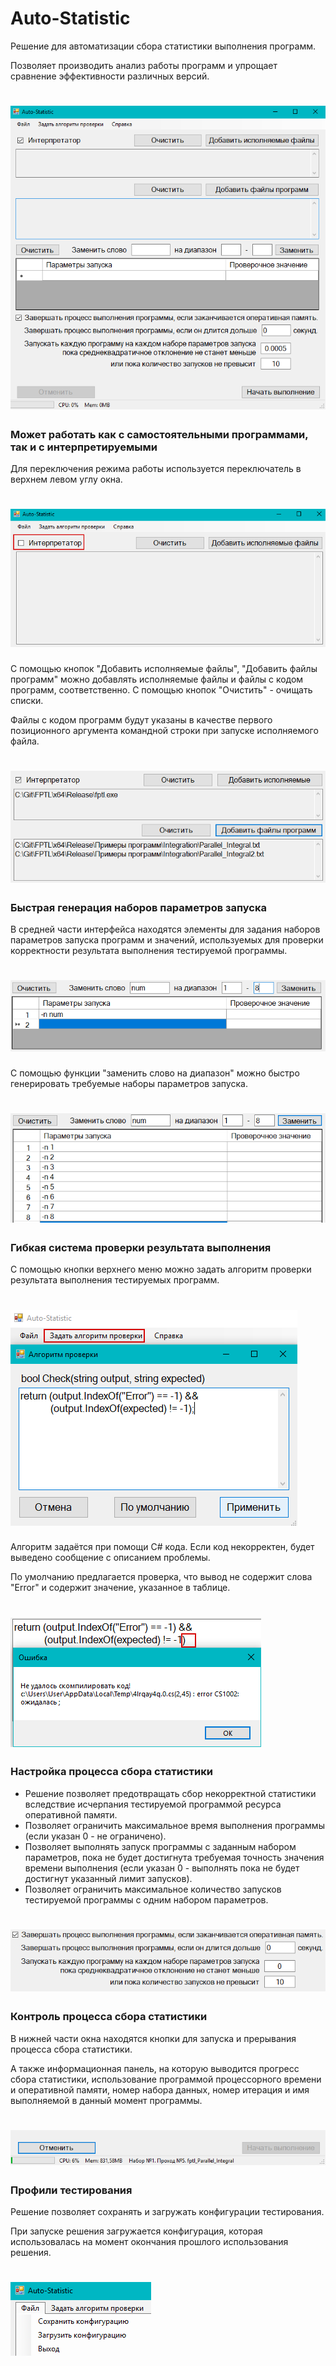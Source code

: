 # Auto-Statistic
Решение для автоматизации сбора статистики выполнения программ.

Позволяет производить анализ работы программ и упрощает сравнение эффективности различных версий.

# ![Main](https://raw.githubusercontent.com/Zumisha/Auto-Statistic/master/images/Main.png)

### Может работать как с самостоятельными программами, так и с интерпретируемыми
Для переключения режима работы используется переключатель в верхнем левом углу окна.

# ![Main2](https://raw.githubusercontent.com/Zumisha/Auto-Statistic/master/images/Main2.png)

С помощью кнопок "Добавить исполняемые файлы", "Добавить файлы программ" можно добавлять исполняемые файлы и файлы с кодом программ, соответственно. С помощью кнопок "Очистить" - очищать списки. 

Файлы с кодом программ будут указаны в качестве первого позиционного аргумента командной строки при запуске исполняемого файла.

# ![Interpreter](https://raw.githubusercontent.com/Zumisha/Auto-Statistic/master/images/Interpreter.png)

### Быстрая генерация наборов параметров запуска
В средней части интерфейса находятся элементы для задания наборов параметров запуска программ и значений, используемых для проверки корректности результата выполнения тестируемой программы.

# ![Replace](https://raw.githubusercontent.com/Zumisha/Auto-Statistic/master/images/Replace.png)

С помощью функции "заменить слово на диапазон" можно быстро генерировать требуемые наборы параметров запуска.

# ![ReplaceResult](https://raw.githubusercontent.com/Zumisha/Auto-Statistic/master/images/ReplaceResult.png)

### Гибкая система проверки результата выполнения
С помощью кнопки верхнего меню можно задать алгоритм проверки результата выполнения тестируемых программ.

# ![CheckAlg](https://raw.githubusercontent.com/Zumisha/Auto-Statistic/master/images/CheckAlg.png)

Алгоритм задаётся при помощи C# кода. Если код некорректен, будет выведено сообщение с описанием проблемы.

По умолчанию предлагается проверка, что вывод не содержит слова "Error" и содержит значение, указанное в таблице.

# ![CompileError](https://raw.githubusercontent.com/Zumisha/Auto-Statistic/master/images/CompileError.png)

### Настройка процесса сбора статистики
* Решение позволяет предотвращать сбор некорректной статистики вследствие исчерпания тестируемой программой ресурса оперативной памяти.
* Позволяет ограничить максимальное время выполнения программы (если указан 0 - не ограничено).
* Позволяет выполнять запуск программы с заданным набором параметров, пока не будет достигнута требуемая точность значения времени выполнения (если указан 0 - выполнять пока не будет достигнут указанный лимит запусков).
* Позволяет ограничить максимальное количество запусков тестируемой программы с одним набором параметров.

# ![Restricts](https://raw.githubusercontent.com/Zumisha/Auto-Statistic/master/images/Restricts.png)

### Контроль процесса сбора статистики
В нижней части окна находятся кнопки для запуска и прерывания процесса сбора статистики.

А также информационная панель, на которую выводится прогресс сбора статистики, использование программой процессорного времени и оперативной памяти, номер набора данных, номер итерация и имя выполняемой в данный момент программы.

# ![Status](https://raw.githubusercontent.com/Zumisha/Auto-Statistic/master/images/Status.png)

### Профили тестирования
Решение позволяет сохранять и загружать конфигурации тестирования.

При запуске решения загружается конфигурация, которая использовалась на момент окончания прошлого использования решения.

# ![Save](https://raw.githubusercontent.com/Zumisha/Auto-Statistic/master/images/Save.png)
